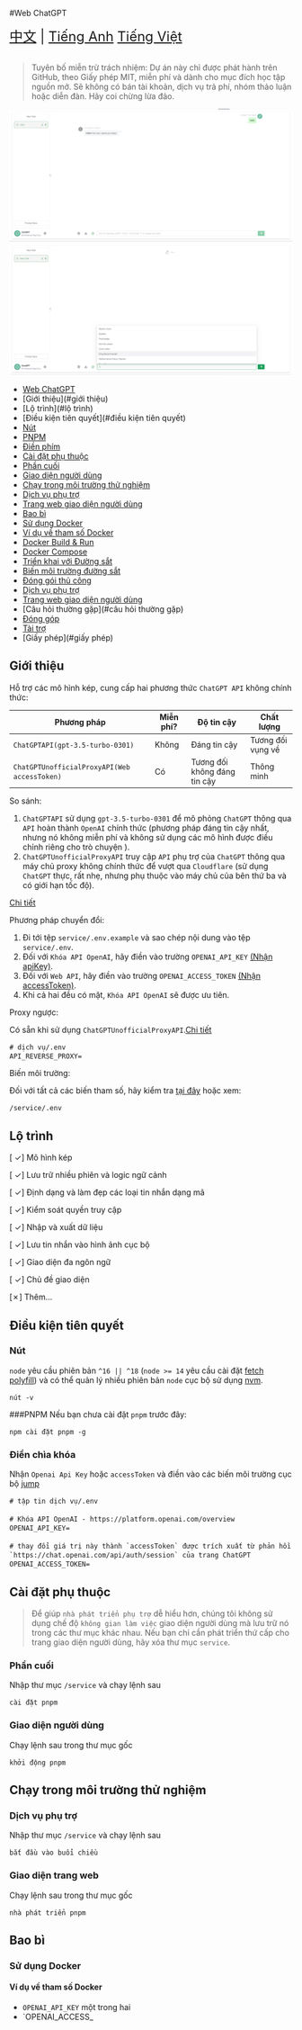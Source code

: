 #Web ChatGPT

<div style="font-size: 1.5rem;">
   <a href="./README.cn.md">中文</a> |
   <a href="./README.md">Tiếng Anh</a>
   <a href="./README.vi.md">Tiếng Việt</a>
</div>
</br>

> Tuyên bố miễn trừ trách nhiệm: Dự án này chỉ được phát hành trên GitHub, theo Giấy phép MIT, miễn phí và dành cho mục đích học tập nguồn mở. Sẽ không có bán tài khoản, dịch vụ trả phí, nhóm thảo luận hoặc diễn đàn. Hãy coi chừng lừa đảo.

![cover](./docs/c1.png)
![cover2](./docs/c2.png)

- [Web ChatGPT](#chatgpt-web)
- [Giới thiệu](#giới thiệu)
- [Lộ trình](#lộ trình)
- [Điều kiện tiên quyết](#điều kiện tiên quyết)
- [Nút](#nút)
- [PNPM](#pnpm)
- [Điền phím](#fill-in-the-keys)
- [Cài đặt phụ thuộc](#install-dependency)
- [Phần cuối](#backend)
- [Giao diện người dùng](#frontend)
- [Chạy trong môi trường thử nghiệm](#run-in-test-environment)
- [Dịch vụ phụ trợ](#backend-service)
- [Trang web giao diện người dùng](#frontend-webpage)
- [Bao bì](#packaging)
- [Sử dụng Docker](#using-docker)
- [Ví dụ về tham số Docker](#docker-parameter-example)
- [Docker Build \& Run](#docker-build--run)
- [Docker Compose](#docker-compose)
- [Triển khai với Đường sắt](#deployment-with-railway)
- [Biến môi trường đường sắt](#railway-environment-variables)
- [Đóng gói thủ công](#manual-packaging)
- [Dịch vụ phụ trợ](#backend-service-1)
- [Trang web giao diện người dùng](#frontend-webpage-1)
- [Câu hỏi thường gặp](#câu hỏi thường gặp)
- [Đóng góp](#contributing)
- [Tài trợ](#sponsorship)
- [Giấy phép](#giấy phép)

## Giới thiệu

Hỗ trợ các mô hình kép, cung cấp hai phương thức `ChatGPT API` không chính thức:

| Phương pháp | Miễn phí? | Độ tin cậy | Chất lượng |
| --------------------------------------------- | ------ | ----------- | ------- |
| `ChatGPTAPI(gpt-3.5-turbo-0301)` | Không | Đáng tin cậy | Tương đối vụng về |
| `ChatGPTUnofficialProxyAPI(Web accessToken)` | Có | Tương đối không đáng tin cậy | Thông minh |

So sánh:
1. `ChatGPTAPI` sử dụng `gpt-3.5-turbo-0301` để mô phỏng `ChatGPT` thông qua `API` hoàn thành `OpenAI` chính thức (phương pháp đáng tin cậy nhất, nhưng nó không miễn phí và không sử dụng các mô hình được điều chỉnh riêng cho trò chuyện ).
2. `ChatGPTUnofficialProxyAPI` truy cập `API` phụ trợ của `ChatGPT` thông qua máy chủ proxy không chính thức để vượt qua `Cloudflare` (sử dụng `ChatGPT` thực, rất nhẹ, nhưng phụ thuộc vào máy chủ của bên thứ ba và có giới hạn tốc độ).

[Chi tiết](https://github.com/Chanzhaoyu/chatgpt-web/issues/138)

Phương pháp chuyển đổi:
1. Đi tới tệp `service/.env.example` và sao chép nội dung vào tệp `service/.env`.
2. Đối với `Khóa API OpenAI`, hãy điền vào trường `OPENAI_API_KEY` [(Nhận apiKey)](https://platform.openai.com/overview).
3. Đối với `Web API`, hãy điền vào trường `OPENAI_ACCESS_TOKEN` [(Nhận accessToken)](https://chat.openai.com/api/auth/session).
4. Khi cả hai đều có mặt, `Khóa API OpenAI` sẽ được ưu tiên.

Proxy ngược:

Có sẵn khi sử dụng `ChatGPTUnofficialProxyAPI`.[Chi tiết](https://github.com/transitive-bullshit/chatgpt-api#reverse-proxy)

``` vỏ
# dịch vụ/.env
API_REVERSE_PROXY=
```

Biến môi trường:

Đối với tất cả các biến tham số, hãy kiểm tra [tại đây](#docker-parameter-example) hoặc xem:

```
/service/.env
```

## Lộ trình
[ ✓] Mô hình kép

[ ✓] Lưu trữ nhiều phiên và logic ngữ cảnh

[ ✓] Định dạng và làm đẹp các loại tin nhắn dạng mã

[ ✓] Kiểm soát quyền truy cập

[ ✓] Nhập và xuất dữ liệu

[ ✓] Lưu tin nhắn vào hình ảnh cục bộ

[ ✓] Giao diện đa ngôn ngữ

[ ✓] Chủ đề giao diện

[✗] Thêm...

## Điều kiện tiên quyết

### Nút

`node` yêu cầu phiên bản `^16 || ^18` (`node >= 14` yêu cầu cài đặt [fetch polyfill](https://github.com/developit/unfetch#usage-as-a-polyfill)) và có thể quản lý nhiều phiên bản `node` cục bộ sử dụng [nvm](https://github.com/nvm-sh/nvm).

``` vỏ
nút -v
```

###PNPM
Nếu bạn chưa cài đặt `pnpm` trước đây:
``` vỏ
npm cài đặt pnpm -g
```

### Điền chìa khóa

Nhận `Openai Api Key` hoặc `accessToken` và điền vào các biến môi trường cục bộ [jump](#introduction)

```
# tập tin dịch vụ/.env

# Khóa API OpenAI - https://platform.openai.com/overview
OPENAI_API_KEY=

# thay đổi giá trị này thành `accessToken` được trích xuất từ phản hồi `https://chat.openai.com/api/auth/session` của trang ChatGPT
OPENAI_ACCESS_TOKEN=
```

## Cài đặt phụ thuộc

> Để giúp `nhà phát triển phụ trợ` dễ hiểu hơn, chúng tôi không sử dụng chế độ `không gian làm việc` giao diện người dùng mà lưu trữ nó trong các thư mục khác nhau. Nếu bạn chỉ cần phát triển thứ cấp cho trang giao diện người dùng, hãy xóa thư mục `service`.

### Phần cuối

Nhập thư mục `/service` và chạy lệnh sau

``` vỏ
cài đặt pnpm
```

### Giao diện người dùng
Chạy lệnh sau trong thư mục gốc
``` vỏ
khởi động pnpm
```

## Chạy trong môi trường thử nghiệm
### Dịch vụ phụ trợ

Nhập thư mục `/service` và chạy lệnh sau

``` vỏ
bắt đầu vào buổi chiều
```

### Giao diện trang web
Chạy lệnh sau trong thư mục gốc
``` vỏ
nhà phát triển pnpm
```

## Bao bì

### Sử dụng Docker

#### Ví dụ về tham số Docker

- `OPENAI_API_KEY` một trong hai
- `OPENAI_ACCESS_